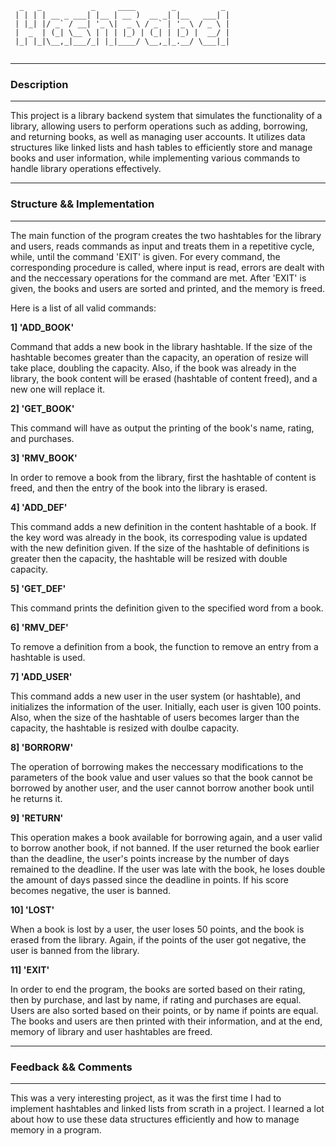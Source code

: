 ````
  _   _           _     ____        _          _ 
 | | | | __ _ ___| |__ | __ )  __ _| |__   ___| |
 | |_| |/ _` / __| '_ \|  _ \ / _` | '_ \ / _ \ |
 |  _  | (_| \__ \ | | | |_) | (_| | |_) |  __/ |
 |_| |_|\__,_|___/_| |_|____/ \__,_|_.__/ \___|_|
                                                
````
- - -
### Description
- - -  

This project is a library backend system that simulates the functionality of a library, allowing users to perform operations such as adding, borrowing, and returning books, as well as managing user accounts. It utilizes data structures like linked lists and hash tables to efficiently store and manage books and user information, while implementing various commands to handle library operations effectively.

- - -
### Structure && Implementation 
- - -
The main function of the program creates the two hashtables for the library and
users, reads commands as input and treats them in a repetitive cycle, while,
until the command 'EXIT' is given. For every command, the corresponding
procedure is called, where input is read, errors are dealt with and the
neccessary operations for the command are met. After 'EXIT' is given, the
books and users are sorted and printed, and the memory is freed.

Here is a list of all valid commands:

**1] 'ADD_BOOK'**

Command that adds a new book in the library hashtable. If the size of the
hashtable becomes greater than the capacity, an operation of resize will take
place, doubling the capacity. Also, if the book was already in the library, 
the book content will be erased (hashtable of content freed), and a new one
will replace it.

**2] 'GET_BOOK'**

This command will have as output the printing of the book's name, rating, and
purchases.

**3] 'RMV_BOOK'**

In order to remove a book from the library, first the hashtable of content is
freed, and then the entry of the book into the library is erased.

**4] 'ADD_DEF'**

This command adds a new definition in the content hashtable of a book. If the
key word was already in the book, its correspoding value is updated with the
new definition given. If the size of the hashtable of definitions is greater
then the capacity, the hashtable will be resized with double capacity.

**5] 'GET_DEF'**

This command prints the definition given to the specified word from a book.

**6] 'RMV_DEF'**

To remove a definition from a book, the function to remove an entry from a
hashtable is used.

**7] 'ADD_USER'**

This command adds a new user in the user system (or hashtable), and initializes
the information of the user. Initially, each user is given 100 points. Also,
when the size of the hashtable of users becomes larger than the capacity, the
hashtable is resized with doulbe capacity.

**8] 'BORRORW'**

The operation of borrowing makes the neccessary modifications to the parameters
of the book value and user values so that the book cannot be borrowed by another
user, and the user cannot borrow another book until he returns it.

**9] 'RETURN'**

This operation makes a book available for borrowing again, and a user valid to
borrow another book, if not banned. If the user returned the book earlier than
the deadline, the user's points increase by the number of days remained to the
deadline. If the user was late with the book, he loses double the amount of
days passed since the deadline in points. If his score becomes negative, the
user is banned.

**10] 'LOST'**

When a book is lost by a user, the user loses 50 points, and the book is erased
from the library. Again, if the points of the user got negative, the user is
banned from the library.

**11] 'EXIT'**

In order to end the program, the books are sorted based on their rating, then
by purchase, and last by name, if rating and purchases are equal. Users are
also sorted based on their points, or by name if points are equal. The books 
and users are then printed with their information, and at the end, memory of
library and user hashtables are freed.

- - -
### Feedback && Comments
- - -

This was a very interesting project, as it was the first time I had to implement
hashtables and linked lists from scrath in a project. I learned a lot about how to use these data structures efficiently and how to manage memory in a program.